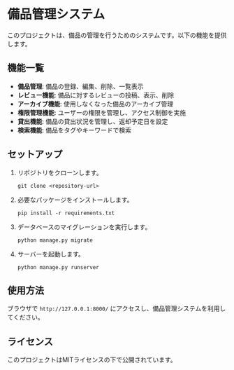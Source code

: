 # 備品管理システム

このプロジェクトは、備品の管理を行うためのシステムです。以下の機能を提供します。

## 機能一覧

- **備品管理**: 備品の登録、編集、削除、一覧表示
- **レビュー機能**: 備品に対するレビューの投稿、表示、削除
- **アーカイブ機能**: 使用しなくなった備品のアーカイブ管理
- **権限管理機能**: ユーザーの権限を管理し、アクセス制御を実施
- **貸出機能**: 備品の貸出状況を管理し、返却予定日を設定
- **検索機能**: 備品をタグやキーワードで検索

## セットアップ

1. リポジトリをクローンします。
   ```
   git clone <repository-url>
   ```

2. 必要なパッケージをインストールします。
   ```
   pip install -r requirements.txt
   ```

3. データベースのマイグレーションを実行します。
   ```
   python manage.py migrate
   ```

4. サーバーを起動します。
   ```
   python manage.py runserver
   ```

## 使用方法

ブラウザで `http://127.0.0.1:8000/` にアクセスし、備品管理システムを利用してください。

## ライセンス

このプロジェクトはMITライセンスの下で公開されています。